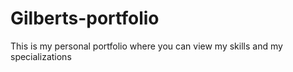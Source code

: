 # Gilberts-portfolio
This is my personal portfolio where you can view my skills and my specializations
